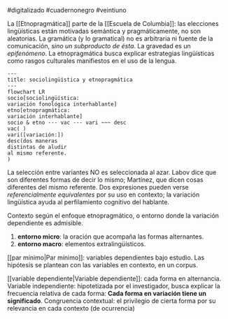 #digitalizado #cuadernonegro #veintiuno 

La [[Etnopragmática]] parte de la [[Escuela de Columbia]]: las elecciones lingüísticas están motivadas semántica y pragmáticamente, no son aleatorias. La gramática (y lo gramatical) no es arbitraria ni fuente de la comunicación, _sino un subproducto de ésta_. La gravedad es un _epifenómeno_.
La etnopragmática busca explicar estrategias lingüísticas como rasgos culturales manifiestos en el uso de la lengua. 

``` mermaid
---
title: sociolingüística y etnopragmática
---
flowchart LR
socio[sociolingüística: 
variación fonológica interhablante]
etno[etnopragmática: 
variación interhablante]
socio & etno --- vac --- vari ~~~ desc
vac( )
vari([variación:])
desc(dos maneras 
distintas de aludir
al mismo referente.
)
```

La selección entre variantes NO es seleccionada al azar. Labov dice que son diferentes formas de decir lo mismo; Martínez, que dicen cosas diferentes del mismo referente. 
Dos expresiones pueden verse _referencialmente equivalentes_ por su uso en contexto; la variación lingüística ayuda al perfilamiento cognitivo del hablante. 

Contexto según el enfoque etnopragmático, o entorno donde la variación dependiente es admisible.
1) **entorno micro**: la oración que acompaña las formas alternantes.
2) **entorno macro**: elementos extralingüísticos. 

[[par mínimo|Par mínimo]]: variables dependientes bajo estudio.
Las hipótesis se plantean con las variables en contexto, en un corpus.

[[variable dependiente|Variable dependiente]]: cada forma en alternancia.
Variable independiente: hipotetizada por el investigador, busca explicar la frecuencia relativa de cada forma: **Cada forma en variación tiene un significado**.
Congruencia contextual: el privilegio de cierta forma por su relevancia en cada contexto (de ocurrencia) 